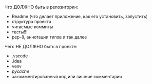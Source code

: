 Что ДОЛЖНО быть в репозитории:
- Readme (что делает приложение, как его установить, запустить)
- структура проекта
- читаемые коммиты
- тесты!!!
- pep-8, аннотации типов и так далее

Чего НЕ ДОЛЖНО быть в проекте:
- .vscode
- .idea
- venv
- _pycache_
- закомментированный код или лишние комментарии